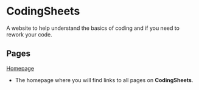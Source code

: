 # CodingSheets
A website to help understand the basics of coding and if you need to rework your code.

## Pages
[Homepage](homepage.html)

- The homepage where you will find links to all pages on **CodingSheets**.
